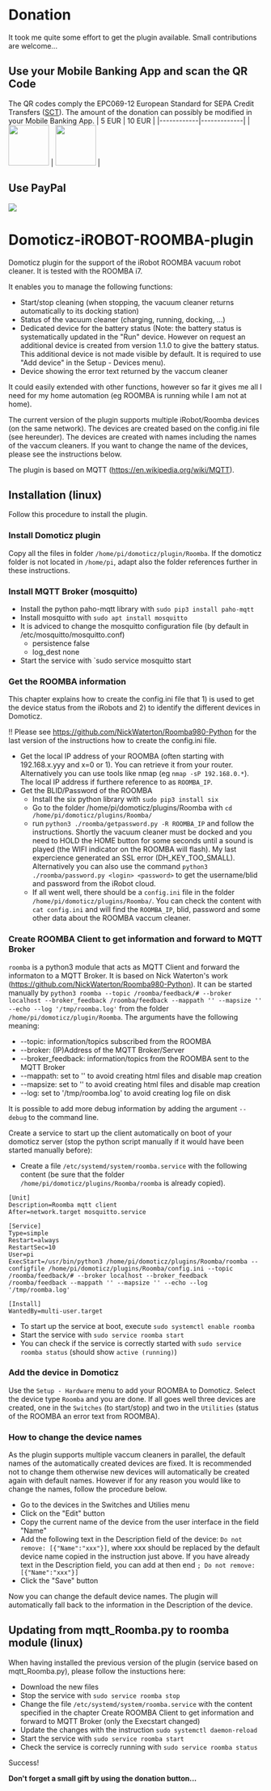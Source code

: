 # Donation
It took me quite some effort to get the plugin available. Small contributions are welcome...

## Use your Mobile Banking App and scan the QR Code
The QR codes comply the EPC069-12 European Standard for SEPA Credit Transfers ([SCT](https://www.europeanpaymentscouncil.eu/sites/default/files/KB/files/EPC069-12%20v2.1%20Quick%20Response%20Code%20-%20Guidelines%20to%20Enable%20the%20Data%20Capture%20for%20the%20Initiation%20of%20a%20SCT.pdf)). The amount of the donation can possibly be modified in your Mobile Banking App.
| 5 EUR      | 10 EUR      |
|------------|-------------|
| <img src="https://user-images.githubusercontent.com/16196363/110995648-000cff80-837b-11eb-83a7-7a8c0e0f6996.png" width="80" height="80"> | <img src="https://user-images.githubusercontent.com/16196363/110995669-08fdd100-837b-11eb-98f9-aa32446b5b28.png" width="80" height="80"> |

## Use PayPal
[![](https://www.paypalobjects.com/en_US/BE/i/btn/btn_donateCC_LG.gif)](https://www.paypal.com/cgi-bin/webscr?cmd=_s-xclick&hosted_button_id=AT4L7ST55JR4A) 

# Domoticz-iROBOT-ROOMBA-plugin
Domoticz plugin for the support of the iRobot ROOMBA vacuum robot cleaner. It is tested with the ROOMBA i7.

It enables you to manage the following functions:
* Start/stop cleaning (when stopping, the vacuum cleaner returns automatically to its docking station)
* Status of the vacuum cleaner (charging, running, docking, ...)
* Dedicated device for the battery status (Note: the battery status is systematically updated in the "Run" device. However on request an additional device is created from version 1.1.0 to give the battery status. This additional device is not made visible by default. It is required to use "Add device" in the Setup - Devices menu).
* Device showing the error text returned by the vaccum cleaner

It could easily extended with other functions, however so far it gives me all I need for my home automation (eg ROOMBA is running while I am not at home).

The current version of the plugin supports multiple iRobot/Roomba devices (on the same network). The devices are created based on the config.ini file (see hereunder). The devices are created with names including the names of the vaccum cleaners. If you want to change the name of the devices, please see the instructions below.

The plugin is based on MQTT (https://en.wikipedia.org/wiki/MQTT).

## Installation (linux)
Follow this procedure to install the plugin.

### Install Domoticz plugin
Copy all the files in folder `/home/pi/domoticz/plugin/Roomba`.
If the domoticz folder is not located in `/home/pi`, adapt also the folder references further in these instructions.

### Install MQTT Broker (mosquitto)
* Install the python paho-mqtt library with `sudo pip3 install paho-mqtt`
* Install mosquitto with `sudo apt install mosquitto`
* It is adviced to change the mosquitto configuration file (by default in /etc/mosquitto/mosquitto.conf)
  * persistence false
  * log_dest none
* Start the service with `sudo service mosquitto start

### Get the ROOMBA information
This chapter explains how to create the config.ini file that 1) is used to get the device status from the iRobots and 2) to identify the different devices in Domoticz.

!! Please see https://github.com/NickWaterton/Roomba980-Python for the last version of the instructions how to create the config.ini file.

* Get the local IP address of your ROOMBA (often starting with 192.168.x.yyy and x=0 or 1). You can retrieve it from your router. Alternatively you can use tools like nmap (eg `nmap -sP 192.168.0.*`). The local IP address if furthere reference to as `ROOMBA_IP`.
* Get the BLID/Password of the ROOMBA
  * Install the six python library with `sudo pip3 install six`
  * Go to the folder /home/pi/domoticz/plugins/Roomba with `cd /home/pi/domoticz/plugins/Roomba/`
  * run `python3 ./roomba/getpassword.py -R ROOMBA_IP` and follow the instructions. Shortly the vacuum cleaner must be docked and you need to HOLD the HOME button for some seconds until a sound is played (the WIFI indicator on the ROOMBA will flash). My last expercience generated an SSL error (DH_KEY_TOO_SMALL). Alternatively you can also use the command `python3 ./roomba/password.py <login> <password>` to get the username/blid and password from the iRobot cloud.
  * If all went well, there should be a `config.ini` file in the folder `/home/pi/domoticz/plugins/Roomba/`. You can check the content with `cat config.ini` and will find the `ROOMBA_IP`, blid, password and some other data about the ROOMBA vaccum cleaner.

### Create ROOMBA Client to get information and forward to MQTT Broker
`roomba` is a python3 module that acts as MQTT Client and forward the informaton to a MQTT Broker. It is based on Nick Waterton's work (https://github.com/NickWaterton/Roomba980-Python).
It can be started manually by `python3 roomba --topic /roomba/feedback/# --broker localhost --broker_feedback /roomba/feedback --mappath '' --mapsize '' --echo --log '/tmp/roomba.log'` from the folder `/home/pi/domoticz/plugin/Roomba`. The arguments have the following meaning:
  * --topic: information/topics subscribed from the ROOMBA
  * --broker: (IP)Address of the MQTT Broker/Server
  * --broker_feedback: information/topics from the ROOMBA sent to the MQTT Broker
  * --mappath: set to '' to avoid creating html files and disable map creation
  * --mapsize: set to '' to avoid creating html files and disable map creation
  * --log: set to '/tmp/roomba.log' to avoid creating log file on disk
  
It is possible to add more debug information by adding the argument `--debug` to the command line.

Create a service to start up the client automatically on boot of your domoticz server (stop the python script manually if it would have been started manually before):
* Create a file `/etc/systemd/system/roomba.service` with the following content (be sure that the folder `/home/pi/domoticz/plugins/Roomba/roomba` is already copied).
```
[Unit]
Description=Roomba mqtt client
After=network.target mosquitto.service

[Service]
Type=simple
Restart=always
RestartSec=10
User=pi
ExecStart=/usr/bin/python3 /home/pi/domoticz/plugins/Roomba/roomba --configfile /home/pi/domoticz/plugins/Roomba/config.ini --topic /roomba/feedback/# --broker localhost --broker_feedback /roomba/feedback --mappath '' --mapsize '' --echo --log '/tmp/roomba.log'

[Install]
WantedBy=multi-user.target
```
* To start up the service at boot, execute `sudo systemctl enable roomba`
* Start the service with `sudo service roomba start`
* You can check if the service is correctly started with `sudo service roomba status` (should show `active (running)`)

### Add the device in Domoticz
Use the `Setup - Hardware` menu to add your ROOMBA to Domoticz. Select the device type `Roomba` and you are done.
If all goes well three devices are created, one in the `Switches` (to start/stop) and two in the `Utilities` (status of the ROOMBA an error text from ROOMBA).

### How to change the device names
As the plugin supports multiple vaccum cleaners in parallel, the default names of the automatically created devices are fixed. It is recommended not to change them otherwise new devices will automatically be created again with default names.
However if for any reason you would like to change the names, follow the procedure below.
* Go to the devices in the Switches and Utilies menu
* Click on the "Edit" button
* Copy the current name of the device from the user interface in the field "Name"
* Add the following text in the Description field of the device: `Do not remove: [{"Name":"xxx"}]`, where xxx should be replaced by the default device name copied in the instruction just above. If you have already text in the Description field, you can add at then end `; Do not remove: [{"Name":"xxx"}]`
* Click the "Save" button

Now you can change the default device names. The plugin will automatically fall back to the information in the Description of the device.

## Updating from mqtt_Roomba.py to roomba module (linux)
When having installed the previous version of the plugin (service based on mqtt_Roomba.py), please follow the instuctions here:
 * Download the new files
 * Stop the service with `sudo service roomba stop`
 * Change the file `/etc/systemd/system/roomba.service` with the content specified in the chapter Create ROOMBA Client to get information and forward to MQTT Broker (only the Execstart changed)
 * Update the changes with the instruction `sudo systemctl daemon-reload`
 * Start the service with `sudo service roomba start`
 * Check the service is correcly running with `sudo service roomba status`

Success!

**Don't forget a small gift by using the donation button...**
